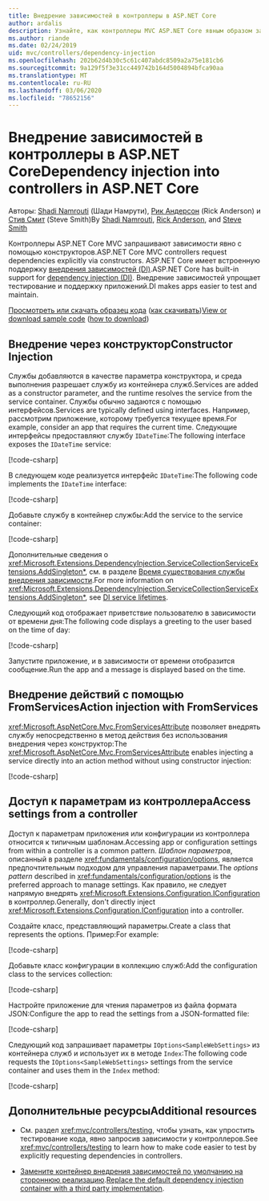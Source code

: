 ```yaml
---
title: Внедрение зависимостей в контроллеры в ASP.NET Core
author: ardalis
description: Узнайте, как контроллеры MVC ASP.NET Core явным образом запрашивают зависимости с помощью конструкторов с внедрением зависимостей в ASP.NET Core.
ms.author: riande
ms.date: 02/24/2019
uid: mvc/controllers/dependency-injection
ms.openlocfilehash: 202b62d4b30c5c61c407abdc8509a2a75e181cb6
ms.sourcegitcommit: 9a129f5f3e31cc449742b164d5004894bfca90aa
ms.translationtype: MT
ms.contentlocale: ru-RU
ms.lasthandoff: 03/06/2020
ms.locfileid: "78652156"
---
```

# <a name="dependency-injection-into-controllers-in-aspnet-core"></a><span data-ttu-id="c95b7-103">Внедрение зависимостей в контроллеры в ASP.NET Core</span><span class="sxs-lookup"><span data-stu-id="c95b7-103">Dependency injection into controllers in ASP.NET Core</span></span>

<a name="dependency-injection-controllers"></a>

<span data-ttu-id="c95b7-104">Авторы: [Shadi Namrouti](https://github.com/shadinamrouti) (Шади Намрути), [Рик Андерсон](https://twitter.com/RickAndMSFT) (Rick Anderson) и [Стив Смит](https://github.com/ardalis) (Steve Smith)</span><span class="sxs-lookup"><span data-stu-id="c95b7-104">By [Shadi Namrouti](https://github.com/shadinamrouti), [Rick Anderson](https://twitter.com/RickAndMSFT), and [Steve Smith](https://github.com/ardalis)</span></span>

<span data-ttu-id="c95b7-105">Контроллеры ASP.NET Core MVC запрашивают зависимости явно с помощью конструкторов.</span><span class="sxs-lookup"><span data-stu-id="c95b7-105">ASP.NET Core MVC controllers request dependencies explicitly via constructors.</span></span> <span data-ttu-id="c95b7-106">ASP.NET Core имеет встроенную поддержку [внедрения зависимостей (DI)](xref:fundamentals/dependency-injection).</span><span class="sxs-lookup"><span data-stu-id="c95b7-106">ASP.NET Core has built-in support for [dependency injection (DI)](xref:fundamentals/dependency-injection).</span></span> <span data-ttu-id="c95b7-107">Внедрение зависимостей упрощает тестирование и поддержку приложений.</span><span class="sxs-lookup"><span data-stu-id="c95b7-107">DI makes apps easier to test and maintain.</span></span>

<span data-ttu-id="c95b7-108">[Просмотреть или скачать образец кода](https://github.com/dotnet/AspNetCore.Docs/tree/master/aspnetcore/mvc/controllers/dependency-injection/sample) ([как скачивать](xref:index#how-to-download-a-sample))</span><span class="sxs-lookup"><span data-stu-id="c95b7-108">[View or download sample code](https://github.com/dotnet/AspNetCore.Docs/tree/master/aspnetcore/mvc/controllers/dependency-injection/sample) ([how to download](xref:index#how-to-download-a-sample))</span></span>

## <a name="constructor-injection"></a><span data-ttu-id="c95b7-109">Внедрение через конструктор</span><span class="sxs-lookup"><span data-stu-id="c95b7-109">Constructor Injection</span></span>

<span data-ttu-id="c95b7-110">Службы добавляются в качестве параметра конструктора, и среда выполнения разрешает службу из контейнера служб.</span><span class="sxs-lookup"><span data-stu-id="c95b7-110">Services are added as a constructor parameter, and the runtime resolves the service from the service container.</span></span> <span data-ttu-id="c95b7-111">Службы обычно задаются с помощью интерфейсов.</span><span class="sxs-lookup"><span data-stu-id="c95b7-111">Services are typically defined using interfaces.</span></span> <span data-ttu-id="c95b7-112">Например, рассмотрим приложение, которому требуется текущее время.</span><span class="sxs-lookup"><span data-stu-id="c95b7-112">For example, consider an app that requires the current time.</span></span> <span data-ttu-id="c95b7-113">Следующие интерфейсы предоставляют службу `IDateTime`:</span><span class="sxs-lookup"><span data-stu-id="c95b7-113">The following interface exposes the `IDateTime` service:</span></span>

[!code-csharp[](dependency-injection/sample/ControllerDI/Interfaces/IDateTime.cs?name=snippet)]

<span data-ttu-id="c95b7-114">В следующем коде реализуется интерфейс `IDateTime`:</span><span class="sxs-lookup"><span data-stu-id="c95b7-114">The following code implements the `IDateTime` interface:</span></span>

[!code-csharp[](dependency-injection/sample/ControllerDI/Services/SystemDateTime.cs?name=snippet)]

<span data-ttu-id="c95b7-115">Добавьте службу в контейнер службы:</span><span class="sxs-lookup"><span data-stu-id="c95b7-115">Add the service to the service container:</span></span>

[!code-csharp[](dependency-injection/sample/ControllerDI/Startup1.cs?name=snippet&highlight=3)]

<span data-ttu-id="c95b7-116">Дополнительные сведения о <xref:Microsoft.Extensions.DependencyInjection.ServiceCollectionServiceExtensions.AddSingleton*>, см. в разделе [Время существования службы внедрения зависимости](xref:fundamentals/dependency-injection#service-lifetimes).</span><span class="sxs-lookup"><span data-stu-id="c95b7-116">For more information on <xref:Microsoft.Extensions.DependencyInjection.ServiceCollectionServiceExtensions.AddSingleton*>, see [DI service lifetimes](xref:fundamentals/dependency-injection#service-lifetimes).</span></span>

<span data-ttu-id="c95b7-117">Следующий код отображает приветствие пользователю в зависимости от времени дня:</span><span class="sxs-lookup"><span data-stu-id="c95b7-117">The following code displays a greeting to the user based on the time of day:</span></span>

[!code-csharp[](dependency-injection/sample/ControllerDI/Controllers/HomeController.cs?name=snippet)]

<span data-ttu-id="c95b7-118">Запустите приложение, и в зависимости от времени отобразится сообщение.</span><span class="sxs-lookup"><span data-stu-id="c95b7-118">Run the app and a message is displayed based on the time.</span></span>

## <a name="action-injection-with-fromservices"></a><span data-ttu-id="c95b7-119">Внедрение действий с помощью FromServices</span><span class="sxs-lookup"><span data-stu-id="c95b7-119">Action injection with FromServices</span></span>

<span data-ttu-id="c95b7-120"><xref:Microsoft.AspNetCore.Mvc.FromServicesAttribute> позволяет внедрять службу непосредственно в метод действия без использования внедрения через конструктор:</span><span class="sxs-lookup"><span data-stu-id="c95b7-120">The <xref:Microsoft.AspNetCore.Mvc.FromServicesAttribute> enables injecting a service directly into an action method without using constructor injection:</span></span>

[!code-csharp[](dependency-injection/sample/ControllerDI/Controllers/HomeController.cs?name=snippet2)]

## <a name="access-settings-from-a-controller"></a><span data-ttu-id="c95b7-121">Доступ к параметрам из контроллера</span><span class="sxs-lookup"><span data-stu-id="c95b7-121">Access settings from a controller</span></span>

<span data-ttu-id="c95b7-122">Доступ к параметрам приложения или конфигурации из контроллера относится к типичным шаблонам.</span><span class="sxs-lookup"><span data-stu-id="c95b7-122">Accessing app or configuration settings from within a controller is a common pattern.</span></span> <span data-ttu-id="c95b7-123">*Шаблон параметров*, описанный в разделе <xref:fundamentals/configuration/options>, является предпочтительным подходом для управления параметрами.</span><span class="sxs-lookup"><span data-stu-id="c95b7-123">The *options pattern* described in <xref:fundamentals/configuration/options> is the preferred approach to manage settings.</span></span> <span data-ttu-id="c95b7-124">Как правило, не следует напрямую внедрять <xref:Microsoft.Extensions.Configuration.IConfiguration> в контроллер.</span><span class="sxs-lookup"><span data-stu-id="c95b7-124">Generally, don't directly inject <xref:Microsoft.Extensions.Configuration.IConfiguration> into a controller.</span></span>

<span data-ttu-id="c95b7-125">Создайте класс, представляющий параметры.</span><span class="sxs-lookup"><span data-stu-id="c95b7-125">Create a class that represents the options.</span></span> <span data-ttu-id="c95b7-126">Пример:</span><span class="sxs-lookup"><span data-stu-id="c95b7-126">For example:</span></span>

[!code-csharp[](dependency-injection/sample/ControllerDI/Models/SampleWebSettings.cs?name=snippet)]

<span data-ttu-id="c95b7-127">Добавьте класс конфигурации в коллекцию служб:</span><span class="sxs-lookup"><span data-stu-id="c95b7-127">Add the configuration class to the services collection:</span></span>

[!code-csharp[](dependency-injection/sample/ControllerDI/Startup.cs?highlight=4&name=snippet1)]

<span data-ttu-id="c95b7-128">Настройте приложение для чтения параметров из файла формата JSON:</span><span class="sxs-lookup"><span data-stu-id="c95b7-128">Configure the app to read the settings from a JSON-formatted file:</span></span>

[!code-csharp[](dependency-injection/sample/ControllerDI/Program.cs?name=snippet&range=10-15)]

<span data-ttu-id="c95b7-129">Следующий код запрашивает параметры `IOptions<SampleWebSettings>` из контейнера служб и использует их в методе `Index`:</span><span class="sxs-lookup"><span data-stu-id="c95b7-129">The following code requests the `IOptions<SampleWebSettings>` settings from the service container and uses them in the `Index` method:</span></span>

[!code-csharp[](dependency-injection/sample/ControllerDI/Controllers/SettingsController.cs?name=snippet)]

## <a name="additional-resources"></a><span data-ttu-id="c95b7-130">Дополнительные ресурсы</span><span class="sxs-lookup"><span data-stu-id="c95b7-130">Additional resources</span></span>

* <span data-ttu-id="c95b7-131">См. раздел <xref:mvc/controllers/testing>, чтобы узнать, как упростить тестирование кода, явно запросив зависимости у контроллеров.</span><span class="sxs-lookup"><span data-stu-id="c95b7-131">See <xref:mvc/controllers/testing> to learn how to make code easier to test by explicitly requesting dependencies in controllers.</span></span>

* <span data-ttu-id="c95b7-132">[Замените контейнер внедрения зависимостей по умолчанию на стороннюю реализацию](xref:fundamentals/dependency-injection#default-service-container-replacement).</span><span class="sxs-lookup"><span data-stu-id="c95b7-132">[Replace the default dependency injection container with a third party implementation](xref:fundamentals/dependency-injection#default-service-container-replacement).</span></span>
